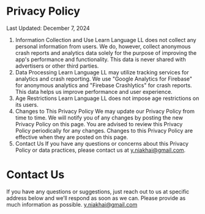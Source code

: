 # Privacy Policy

Last Updated: December 7, 2024
1. Information Collection and Use
Learn Language LL does not collect any personal information from users. We do, however, collect anonymous crash reports and analytics data solely for the purpose of improving the app's performance and functionality. This data is never shared with advertisers or other third parties.
2. Data Processing
Learn Language LL may utilize tracking services for analytics and crash reporting. We use "Google Analytics for Firebase" for anonymous analytics and "Firebase Crashlytics" for crash reports. This data helps us improve performance and user experience.
3. Age Restrictions
Learn Language LL does not impose age restrictions on its users.
4. Changes to This Privacy Policy
We may update our Privacy Policy from time to time. We will notify you of any changes by posting the new Privacy Policy on this page. You are advised to review this Privacy Policy periodically for any changes. Changes to this Privacy Policy are effective when they are posted on this page.
5. Contact Us
If you have any questions or concerns about this Privacy Policy or data practices, please contact us at y.niakhai@gmail.com.

# Contact Us

If you have any questions or suggestions, just reach out to us at specific address below and we’ll respond as soon as we can. Please provide as much information as possible.
y.niakhai@gmail.com
